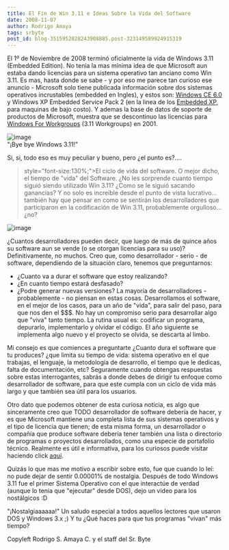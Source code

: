 ```yaml
---
title: El Fin de Win 3.11 e Ideas Sobre la Vida del Software
date: 2008-11-07
author: Rodrigo Amaya
tags: srbyte
post_id: blog-3515952828243908885.post-323149589924915319
---
```


El 1º de Noviembre de 2008 terminó oficialmente la vida de Windows 3.11 (Embedded Edition). No tenia la mas mínima idea de que Microsoft aun estaba dando licencias para un sistema operativo tan anciano como Win 3.11. Es mas, hasta donde se sabe - y por eso me parece tan curioso ese anuncio - Microsoft solo tiene publicada información sobre dos sistemas operativos incrustables (embedded en Ingles), y estos son: [Windows CE 6.0](https://support.microsoft.com/lifecycle/search/default.aspx?sort=PN&alpha=windows+embedded&Filter=FilterNO) y Windows XP Embedded Service Pack 2 (en la linea de los [Embedded XP](https://support.microsoft.com/lifecycle/search/default.aspx?sort=PN&alpha=XP+embedded&Filter=FilterNO), para maquinas de bajo costo). Y ademas la base de datos de soporte de productos de Microsoft, muestra que se descontinuo las licencias para [Windows For Workgroups](https://support.microsoft.com/lifecycle/search/default.aspx?sort=PN&alpha=windows+for+workgroups&Filter=FilterNO) (3.11 Workgroups) en 2001.

![image](https://2.bp.blogspot.com/_ayvorITawE4/SRXOFtF0XmI/AAAAAAAABZ4/QlY3VE3Lx6o/s320/win311logo_2.gif)    
"¡Bye bye Windows
3.11!"

Si, si, todo eso es muy peculiar y bueno, pero ¿el punto es?....
> style="font-size:130%;">El ciclo de vida del software.
O mejor dicho, el tiempo de "vida" del Software. ¿No les sorprende cuanto tiempo siguió siendo utilizado Win 3.11? ¿Como se le siguió sacando ganancias? Y no solo es increíble desde el punto de vista lucrativo... también hay que pensar en como se sentirán los desarrolladores que participaron en la codificación de Win 3.11, probablemente orgulloso... ¿no?

![image](https://4.bp.blogspot.com/_ayvorITawE4/SRXP4fLjoHI/AAAAAAAABaA/7yI0J4e7UxE/s320/happy.jpg)    

¿Cuantos desarrolladores pueden decir, que luego de más de quince años su software aun se vende (o se otorgan licencias para su uso)? Definitivamente, no muchos. Creo que, como desarrollador - serio - de software, dependiendo de la situación claro, tenemos que preguntarnos:

- ¿Cuanto va a durar el software que estoy realizando?
- ¿En cuanto tiempo estará desfasado?
- ¿Podre generar nuevas versiones?
La mayoría de desarrolladores - probablemente - no piensan en estas cosas. Desarrollamos el software, en el mejor de los casos, para un año de "vida", para salir del paso, para que nos den el $$$. No hay un compromiso serio para desarrollar algo que "viva" tanto tiempo. La rutina usual es: codificar un programa, depurarlo, implementarlo y olvidar el código. El año siguiente se implementa algo nuevo y el proyecto se olvida, se descarta al limbo.

Mi consejo es que comiences a preguntarte ¿Cuanto dura el software que tu produces? ¿que limita su tiempo de vida: sistema operativo en el que trabajas, el lenguaje, la metodología de desarrollo, el tiempo que le dedicas, falta de documentación, etc? Seguramente cuando obtengas respuestas sobre estas interrogantes, sabrás a donde debes de dirigir tu enfoque como desarrollador de software, para que este cumpla con un ciclo de vida más largo y que también sea útil para los usuarios.

Otro dato que podemos obtener de esta curiosa noticia, es algo que sinceramente creo que TODO desarrollador de software debería de hacer, y es que Microsoft mantiene una completa lista de sus sistemas operativos y el tipo de licencia que tienen; de esta misma forma, un desarrollador o compañía que produce software debería tener también una lista o directorio de programas o proyectos desarrollados, como una especie de portafolio técnico. Realmente es útil e informativa, para los curiosos puede visitar haciendo click [aquí](https://www.microsoft.com/windows/lifecycle/default.mspx).

Quizás lo que mas me motivo a escribir sobre esto, fue que cuando lo leí: no pude dejar de sentir 0.00001% de nostalgia. Después de todo Windows 3.11 fue el primer Sistema Operativo con el que interactúe de verdad (aunque lo tenia que "ejecutar" desde DOS), dejo un vídeo para los nostálgicos :D

"¡Nostalgiaaaaaa!"
Un saludo especial a todos aquellos lectores que usaron DOS y Windows 3.x ;) Y tu ¿Qué haces para que tus programas "vivan" más tiempo?

Copyleft Rodrigo S. Amaya C. y el staff del Sr. Byte